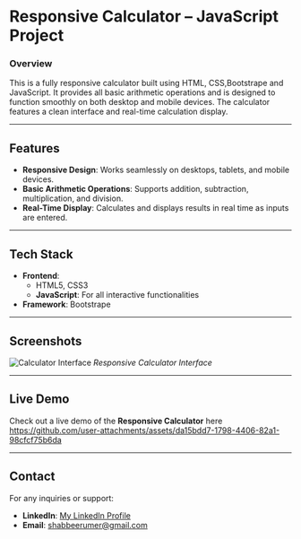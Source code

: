 
# **Responsive Calculator – JavaScript Project**

### **Overview**
This is a fully responsive calculator built using HTML, CSS,Bootstrape and JavaScript. It provides all basic arithmetic operations and is designed to function smoothly on both desktop and mobile devices. The calculator features a clean interface and real-time calculation display.

---

## **Features**
- **Responsive Design**: Works seamlessly on desktops, tablets, and mobile devices.
- **Basic Arithmetic Operations**: Supports addition, subtraction, multiplication, and division.
- **Real-Time Display**: Calculates and displays results in real time as inputs are entered.

---

## **Tech Stack**
- **Frontend**: 
  - HTML5, CSS3
  - **JavaScript**: For all interactive functionalities
- **Framework**: Bootstrape

---

## **Screenshots**

![Calculator Interface](https://github.com/user-attachments/assets/f13c9a63-7d4b-4ac8-96b8-7ea66963c0c4)
*Responsive Calculator Interface*

---

## **Live Demo**

Check out a live demo of the **Responsive Calculator** here
https://github.com/user-attachments/assets/da15bdd7-1798-4406-82a1-98cfcf75b6da

---
## **Contact**
For any inquiries or support:
- **LinkedIn**: [My LinkedIn Profile](https://linkedin.com/in/umer-shabbeer)
- **Email**: shabbeerumer@gmail.com

